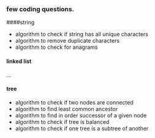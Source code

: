 ### few coding questions.
####string
- algorithm to check if string has all unique characters
- algorithm to remove duplicate characters
- algorithm to check for anagrams
#### linked list
...

#### tree
- algorithm to check if two nodes are connected
- algorithm to find least common ancestor
- algorithm to find in order successor of a given node
- algorithm to check if tree is balanced
- algorithm to check if one tree is a subtree of another
